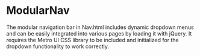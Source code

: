 # ModularNav
The modular navigation bar in Nav.html includes dynamic dropdown menus and can be easily integrated into various pages by loading it with jQuery. It requires the Metro UI CSS library to be included and initialized for the dropdown functionality to work correctly.
